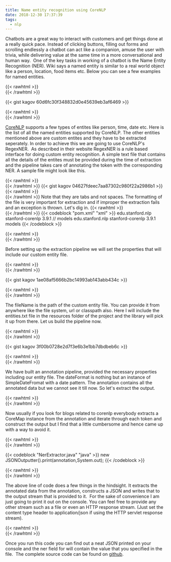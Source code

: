 ```yaml
---
title: Name entity recognition using CoreNLP
date: 2018-12-30 17:37:39
tags: 
  - nlp
---
```


Chatbots are a great way to interact with customers and get things done at a really quick pace. <!--more-->Instead of clicking buttons, filling out forms and scrolling endlessly a chatbot can act like a companion, amuse the user with trivia, while delivering value at the same time in a more conversational and human way. 
One of the key tasks in working of a chatbot is the Name Entity Recognition (NER). Wiki says a named entity is similar to a real world object like a person, location, food items etc. Below you can see a few examples for named entities.

{{< rawhtml >}}
<br/>
{{< /rawhtml >}}

{{< gist kagov 60d6fc30f348832d0e45639eb3af6469 >}}


{{< rawhtml >}}
<br/>
{{< /rawhtml >}}

[CoreNLP](https://stanfordnlp.github.io/CoreNLP/) supports a few types of entites like person, time, date etc. Here is the list of all the named entities supported by CoreNLP. The other entities mentioned above are custom entites and they have to be extracted seperately. In order to achieve this we are going to use CoreNLP's RegexNER. 
As described in their website RegexNER is a rule based interface for doing custom entity recognition. A simple text file that contains all the details of the entites must be provided during the time of extraction and the pipeline takes care of annotating the token with the corresponding NER. A sample file might look like this.

{{< rawhtml >}}
<br/>
{{< /rawhtml >}}
{{< gist kagov 04627fdeec7aa87302c980f22a2986b1 >}}
{{< rawhtml >}}
<br/>
{{< /rawhtml >}}
Note that they are tabs and not spaces. The formatting of the file is very important for extraction and if improper the extraction fails and an exception is thrown. Let's dig in.
{{< rawhtml >}}
<br/>
{{< /rawhtml >}}
{{< codeblock "pom.xml" "xml"  >}}
<dependency>
  <groupId>edu.stanford.nlp</groupId>
  <artifactId>stanford-corenlp</artifactId>
  <version>3.9.1</version>
</dependency>
// models
<dependency>
  <groupId>edu.stanford.nlp</groupId>
  <artifactId>stanford-corenlp</artifactId>
  <version>3.9.1</version>
  <classifier>models</classifier>
</dependency>
{{< /codeblock >}}

{{< rawhtml >}}
<br/>
{{< /rawhtml >}}

Before setting up the extraction pipeline we will set the properties that will include our custom entity file.

{{< rawhtml >}}
<br/>
{{< /rawhtml >}}


{{< gist kagov 1ae08af5666b2bc14993ab143abb434c >}}

{{< rawhtml >}}
<br/>
{{< /rawhtml >}}

The fileName is the path of the custom entity file. You can provide it from anywhere like the file system, url or classpath also. Here I will include the entities.txt file in the resources folder of the project and the library will pick it up from there. Let us build the pipeline now.

{{< rawhtml >}}
<br/>
{{< /rawhtml >}}


{{< gist kagov 3f00b0728e2d7f3e6b3e1bb7dbdbeb6c >}}

{{< rawhtml >}}
<br/>
{{< /rawhtml >}}

We have built an annotation pipeline, provided the necessary properties including our entity file. The dateFormat is nothing but an instance of SimpleDateFromat with a date pattern.
The annotation contains all the annotated data but we cannot see it till now. So let's extract the output.

{{< rawhtml >}}
<br/>
{{< /rawhtml >}}

Now usually if you look for blogs related to corenlp everybody extracts a CoreMap instance from the annotation and iterate through each token and construct the output but I find that a little cumbersome and hence came up with a way to avoid it.

{{< rawhtml >}}
<br/>
{{< /rawhtml >}}

{{< codeblock "NerExtractor.java" "java"  >}}
new JSONOutputter().print(annotation,System.out);
{{< /codeblock >}}

{{< rawhtml >}}
<br/>
{{< /rawhtml >}}

The above line of code does a few things in the hindsight. It extracts the annotated data from the annotation, constructs a JSON and writes that to the output stream that is provided to it.
 For the sake of convenience I am just going to print it out on the console. You can feel free to provide any other stream such as a file or even an HTTP response stream. (Just set the content type header to application/json if using the HTTP servlet response stream).

{{< rawhtml >}}
<br/>
{{< /rawhtml >}}

Once you run this code you can find out a neat JSON printed on your console and the ner field for will contain the value that you specified in the file. 
The complete source code can be found on [github](https://github.com/kagov/extractner).

